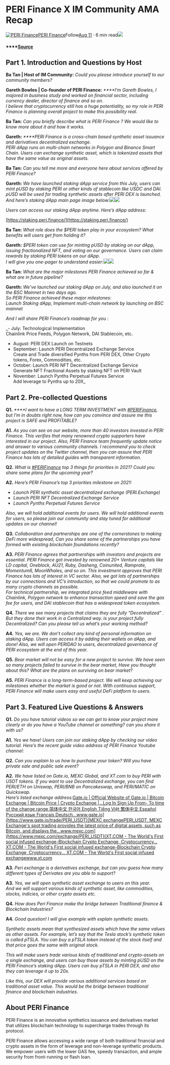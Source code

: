 # PERI Finance X IM Community AMA Recap

[![PERI Finance](https://miro.medium.com/fit/c/96/96/1*8823tJq5K3Y0x2MHlm_n9w.jpeg)](https://perifinance.medium.com/?source=post_page-----2c2c8966d6d5--------------------------------)[PERI Finance](https://perifinance.medium.com/?source=post_page-----2c2c8966d6d5--------------------------------)Follow[Aug 11](https://medium.com/perifinance/peri-finance-x-im-community-ama-recap-2c2c8966d6d5?source=post_page-----2c2c8966d6d5--------------------------------) · 6 min read![](https://miro.medium.com/max/1400/1*j07q8o21DCfN0zJZEDdZ2Q.jpeg)

#### \*\*\*\*[**Source**](https://medium.com/perifinance/peri-finance-x-im-community-ama-recap-2c2c8966d6d5) 

## Part 1. Introduction and Questions by Host <a id="ea4f"></a>

**Ba Tan \| Host of IM Community:** _Could you please introduce yourself to our community members?_

**Gareth Bowles \| Co-founder of PERI Finance:** _****I’m Gareth Bowles, I majored in business study and worked on financial sector, including currency dealer, director of finance and so on.  
I believe that cryptocurrency still has a huge potentiality, so my role in PERI Finance is planning overall project to make this possibility real._

**Ba Tan:** _Can you briefly describe what is PERI Finance ? We would like to know more about it and how it works._

**Gareth:** _****PERI Finance is a cross-chain based synthetic asset issuance and derivatives decentralized exchange.  
PERI dApp runs on multi-chain networks in Polygon and Binance Smart Chain. Users can exchange synthetic asset, which is tokenized assets that have the same value as original assets._

**Ba Tan:** _Can you tell me more and everyone here about services offered by PERI Finance?_

**Gareth:** _We have launched staking dApp service from this July, users can mint pUSD by staking PERI or other kinds of stablecoin like USDC and DAI. pUSD will be used for trading synthetic assets after PERI DEX is launched.  
And here’s staking dApp main page image below:_![](https://miro.medium.com/max/60/1*5bn7tj_1fpndw5Git1seFw.jpeg?q=20)![](https://miro.medium.com/max/700/1*5bn7tj_1fpndw5Git1seFw.jpeg)

_Users can access our staking dApp anytime. Here’s dApp address:_

[https://staking.peri.finance/](https://staking.peri.finance/)

**Ba Tan:** _What role does the $PERI token play in your ecosystem? What benefits will users get from holding it?_

**Gareth:** _$PERI token can use for minting pUSD by staking on our dApp, issuing fractionalized NFT, and voting on our governance. Users can claim rewards by staking PERI tokens on our dApp.  
I will give you one-pager to understand easier:_![](https://miro.medium.com/max/16/1*ELByt1gPgLC11w0PSGmNxQ.jpeg?q=20)![](https://miro.medium.com/max/700/1*ELByt1gPgLC11w0PSGmNxQ.jpeg)

**Ba Tan:** _What are the major milestones PERI Finance achieved so far & what are in future pipeline?_

**Gareth:** _We’ve launched our staking dApp on July, and also launched it on the BSC Mainnet in two days ago.  
So PERI Finance achieved these major milestones:  
Launch Staking dApp, Implement multi-chain network by launching on BSC mainnet_

_And I will share PERI Finance’s roadmap for you :_

_- July: Technological Implementation  
Chainlink Price Feeds, Polygon Network, DAI Stablecoin, etc.  
- August: PERI DEX Launch on Testnets  
- September: Launch PERI Decentralized Exchange Service  
Create and Trade diversified Pynths from PERI DEX, Other Crypto tokens, Forex, Commodities, etc.  
- October: Launch PERI NFT Decentralized Exchange Service  
Generate NFT Fractional Assets by staking NFT on PERI Vault  
- November: Launch Pynths Perpetual Futures Service  
Add leverage to Pynths up to 20X_

## Part 2. Pre-collected Questions <a id="a29f"></a>

**Q1.** _****I want to have a LONG TERM INVESTMENT with_ [_\#PERIFinance_](https://twitter.com/hashtag/PERIFinance?src=hashtag_click)_, but I’m in doubts right now, how can you convince and assure me this project is SAFE and PROFITABLE?_

**A1.** _As you can see on our website, more than 40 investors invested in PERI Finance. This verifies that many renowned crypto supporters have interested in our project. Also, PERI Finance team frequently update notice and answer to various community channels. I recommend you to check project updates on the Twitter channel, then you can assure that PERI Finance has lots of detailed guides with transparent information._

**Q2.** _What is_ [_\#PERIFinance_](https://twitter.com/hashtag/PERIFinance?src=hashtag_click) _top 3 things for priorities in 2021? Could you share some plans for the upcoming year?_

**A2.** _Here’s PERI Finance’s top 3 priorities milestone on 2021:_

* _Launch PERI synthetic asset decentralized exchange \(PERI.Exchange\)_
* _Launch PERI NFT Decentralized Exchange Service_
* _Launch Pynths Perpetual Futures Service_

_Also, we will hold additional events for users. We will hold additional events for users, so please join our community and stay tuned for additional updates on our channel!_

**Q3.** _Collaboration and partnerships are one of the cornerstones to making DeFi more widespread, Can you share some of the partnerships you have formed with existing blockchain foundations recently?_

**A3.** _PERI Finance agrees that partnerships with investors and projects are essential. PERI Finance got invested by renowned 20+ Venture capitals like LD capital, Oneblock, AU21, Ruby, Dasheng, Coinunited, Ramprate, Momentum6, MoonWhales, and so on. This investment approves that PERI Finance has lots of interest in VC sector. Also, we got lots of partnerships by our connections and VC’s introduction, so that we could promote to as many crypto channels as possible.  
For technical partnership, we integrated price feed middleware with Chainlink, Polygon network to enhance transaction speed and save the gas fee for users, and DAI stablecoin that has a widespread token ecosystem._

**Q4.** _There we see many projects that claims they are fully “Decentralized” . But they done their work in a Centralized way. is your project fully Decentralized? Can you please tell us what’s your working method?_

**A4.** _Yes, we are. We don’t collect any kind of personal information on staking dApp. Users can access it by adding their wallets on dApp, and done! Also, we will open PERIDAO to users, decentralized governance of PERI ecosystem at the end of this year._

**Q5.** _Bear market will not be easy for a new project to survive. We have seen so many projects failed to survive in the bear market, Have you thought about this? What are the plans on surviving on bear market?_

**A5.** _PERI Finance is a long-term-based project. We will keep achieving our milestones whether the market is good or not. With continuous support, PERI Finance will make users easy and useful DeFi platform to users._

## Part 3. Featured Live Questions & Answers <a id="0698"></a>

**Q1.** _Do you have tutorial videos so we can get to know your project more clearly or do you have a YouTube channel or something? can you share it with us?_

**A1.** _Yes we have! Users can join our staking dApp by checking our video tutorial. Here’s the recent guide video address of PERI Finance Youtube channel:_

**Q2.** _Can you explain to us how to purchase your token? Will you have private sale and public sale event?_

**A2.** _We have listed on Gate.io, MEXC Global, and XT.com to buy PERI with USDT tokens. If you want to use Decentralized exchange, you can find PERI/ETH on Uniswap, PERI/BNB on Pancakeswap, and PERI/MATIC on Quickswap.  
Here’s listed exchange address:_[Gate.io \| Official Website of Gate.io \| Bitcoin Exchange \| Bitcoin Price \| Crypto Exchange \|…Log In Sign Up From- To time of the change range 简体中文 한국어 English Tiếng Việt 繁体中文 Español Русский язык Français Deutsch…www.gate.io](https://www.gate.io/trade/PERI_USDT)[MEXC exchangePERI\_USDT, MEXC Exchange's spot trading provides the latest price of digital assets, such as Bitcoin, and displays the…www.mexc.com](https://www.mexc.com/exchange/PERI_USDT)[XT.COM - The World's First social infused exchange-Blockchain Crypto Exchange, Cryptocurrency…XT.COM - The World's First social infused exchange-Blockchain Crypto Exchange, Cryptocurrency… XT.COM - The World's First social infused exchangewww.xt.com](https://www.xt.com/tradePro/peri_usdt)

**A3.** _Peri exchange is a derivatives exchange, but can you guess how many different types of Derivates are you able to support?_

**A3.** _Yes, we will open synthetic asset exchange to users on this year.  
And we will support various kinds of synthetic asset, like commodities, stocks, indicies, or other crypto assets etc._

**Q4.** _How does Peri Finance make the bridge between Traditional finance & Blockchain Industries?_

**A4.** _Good question! I will give example with explain synthetic assets._

_Synthetic assets mean that synthesized assets which have the same values as other assets. For example, let’s say that the Tesla stock’s synthetic token is called pTSLA. You can buy a pTSLA token instead of the stock itself and that price goes the same with original stock._

_This will make users trade various kinds of traditional and crypto-assets on a single exchange, and users can buy those assets by minting pUSD on the PERI Finance’s staking dApp. Users can buy pTSLA in PERI DEX, and also they can leverage it up to 20x._

_Like this, our DEX will provide various additional services based on traditional asset value. This would be the bridge between traditional finance and blockchain industries._

## About PERI Finance <a id="845f"></a>

PERI Finance is an innovative synthetics issuance and derivatives market that utilizes blockchain technology to supercharge trades through its protocol.

PERI Finance allows accessing a wide range of both traditional financial and crypto assets in the form of leverage and non-leverage synthetic products. We empower users with the lower GAS fee, speedy transaction, and ample security from front-running or flash loan.

